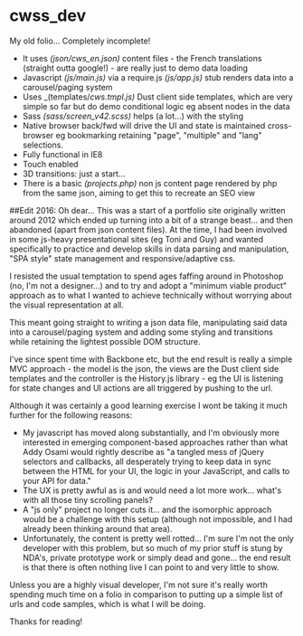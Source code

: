 # cwss_dev
My old folio... Completely incomplete!

* It uses _(json/cws_en.json)_ content files - the French translations (straight outta google!) - are really just to demo data loading
* Javascript _(js/main.js)_ via a require.js _(js/app.js)_ stub renders data into a carousel/paging system 
* Uses _(templates/_cws.tmpl.js)_ Dust client side templates, which are very simple so far but do demo conditional logic eg absent nodes in the data 
* Sass _(sass/screen_v42.scss)_ helps (a lot...) with the styling 
* Native browser back/fwd will drive the UI and state is maintained cross-browser eg bookmarking retaining "page", "multiple" and "lang" selections. 
* Fully functional in IE8
* Touch enabled
* 3D transitions: just a start... 
* There is a basic _(projects.php)_ non js content page rendered by php from the same json, aiming to get this to recreate an SEO view

##Edit 2016: 
Oh dear... This was a start of a portfolio site originally written around 2012 which ended up turning into a bit of a strange beast... and then abandoned (apart from json content files). At the time, I had been involved in some js-heavy presentational sites (eg Toni and Guy) and wanted specifically to practice and develop skills in data parsing and manipulation, "SPA style" state management and responsive/adaptive css. 

I resisted the usual temptation to spend ages faffing around in Photoshop (no, I'm not a designer...) and to try and adopt a "minimum viable product" approach as to what I wanted to achieve technically without worrying about the visual representation at all. 

This meant going straight to writing a json data file, manipulating said data into a carousel/paging system and adding some styling and transitions while retaining the lightest possible DOM structure.

I've since spent time with Backbone etc, but the end result is really a simple MVC approach - the model is the json, the views are the Dust client side templates and the controller is the History.js library - eg the UI is listening for state changes and UI actions are all triggered by pushing to the url.

Although it was certainly a good learning exercise I wont be taking it much further for the following reasons:

* My javascript has moved along substantially, and I'm obviously more interested in emerging component-based approaches rather than what Addy Osami would rightly describe as "a tangled mess of jQuery selectors and callbacks, all desperately trying to keep data in sync between the HTML for your UI, the logic in your JavaScript, and calls to your API for data."
* The UX is pretty awful as is and would need a lot more work... what's with all those tiny scrolling panels?
* A "js only" project no longer cuts it... and the isomorphic approach would be a challenge with this setup (although not impossible, and I had already been thinking around that area).
* Unfortunately, the content is pretty well rotted... I'm sure I'm not the only developer with this problem, but so much of my prior stuff is stung by NDA's, private prototype work or simply dead and gone... the end result is that there is often nothing live I can point to and very little to show.

Unless you are a highly visual developer, I'm not sure it's really worth spending much time on a folio in comparison to putting up a simple list of urls and code samples, which is what I will be doing.

Thanks for reading!


